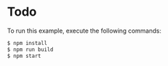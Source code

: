 # Todo

To run this example, execute the following commands:

```sh
$ npm install
$ npm run build
$ npm start
```
